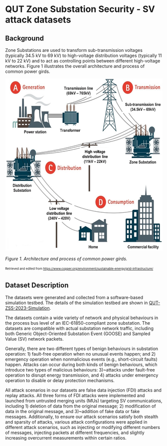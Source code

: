 # QUT Zone Substation Security - SV attack datasets

## Background
Zone Substations are used to transform sub-transmission voltages (typically 34.5 kV to 69 kV) to high-voltage distribution voltages (typically 11 kV to 22 kV) and to act as controlling points between different high-voltage networks. Figure 1 illustrates the overall architecture and process of common power girds.

<img src="PowerGrids.jpg" alt="" width="600" height="552" />

*Figure 1. Architecture and process of common power girds.*

<sub><sup>Retrieved and edited from https://www.copper.org/environment/sustainable-energy/grid-infrastructure/</sup></sub>

## Dataset Description
The datasets were generated and collected from a software-based simulation testbed. The details of the simulation testbed are shown in [QUT-ZSS-2023-Simulation](https://github.com/CSCRC-SCREED/QUT-ZSS-2023-Simulation).

The datasets contain a wide variety of network and physical behaviours in the process bus level of an IEC-61850-compliant zone substation. The datasets are compatible with actual substation network traffic, including both Generic Object-Oriented Substation Event (GOOSE) and Sampled Value (SV) network packets. 

Generally, there are two different types of benign behaviours in substation operation: 1) fault-free operation when no unusual events happen; and 2) emergency operation when nonmalicious events (e.g., short-circuit faults) happen. Attacks can occur during both kinds of benign behaviours, which introduce two types of malicious behaviours: 3)~attacks under fault-free operation to disrupt energy transmission, and 4) attacks under emergency operation to disable or delay protection mechanisms.

All attack scenarios in our datasets are false data injection (FDI) attacks and replay attacks. All three forms of FDI attacks were implemented and launched from untrusted merging units (MUs) targeting SV communications, including 1) deletion of data from the original message; 2) modification of data in the original message, and 3)~addition of fake data or fake messages. Additionally, to ensure our attack scenarios satisfy both stealth and sparsity of attacks, various attack configurations were applied in different attack scenarios, such as injecting or modifying different numbers of messages, injecting packets at different frequencies, and slightly increasing overcurrent measurements within certain ratios. 
